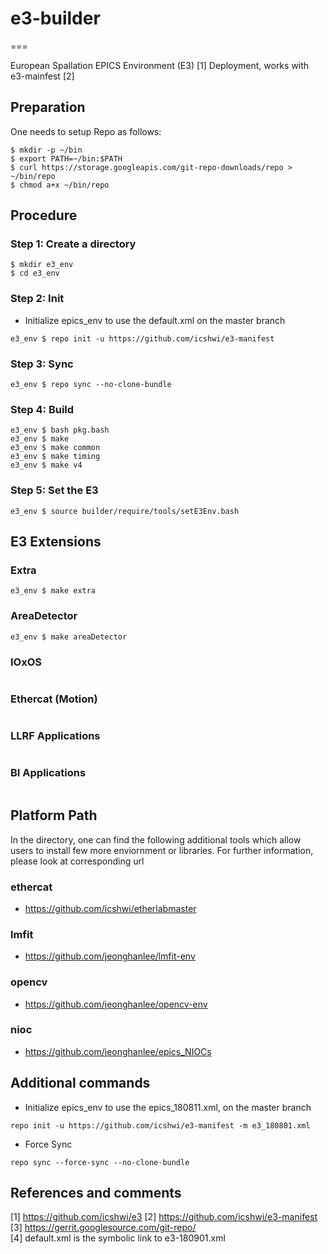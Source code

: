 # e3-builder
===

European Spallation EPICS Environment (E3) [1] Deployment, works with e3-mainfest [2]



## Preparation

One needs to setup Repo as follows:

```
$ mkdir -p ~/bin
$ export PATH=~/bin:$PATH
$ curl https://storage.googleapis.com/git-repo-downloads/repo > ~/bin/repo
$ chmod a+x ~/bin/repo
```


## Procedure

### Step 1:  Create a directory
```
$ mkdir e3_env
$ cd e3_env
```

### Step 2: Init


* Initialize epics_env to use the default.xml on the master branch

```
e3_env $ repo init -u https://github.com/icshwi/e3-manifest
```

### Step 3: Sync

```
e3_env $ repo sync --no-clone-bundle
```


### Step 4: Build


```
e3_env $ bash pkg.bash
e3_env $ make 
e3_env $ make common
e3_env $ make timing
e3_env $ make v4
```

### Step 5: Set the E3
```
e3_env $ source builder/require/tools/setE3Env.bash 
```


## E3 Extensions 


### Extra
```
e3_env $ make extra
```

### AreaDetector

```
e3_env $ make areaDetector
```

### IOxOS
```
```

### Ethercat (Motion)
```
```

### LLRF Applications
```
```

### BI Applications
```
```


## Platform Path
In the directory, one can find the following additional tools which allow users to install few more enviornment or libraries. For further information, please look at corresponding url

### ethercat
* https://github.com/icshwi/etherlabmaster

### lmfit
* https://github.com/jeonghanlee/lmfit-env

### opencv
* https://github.com/jeonghanlee/opencv-env

### nioc
* https://github.com/jeonghanlee/epics_NIOCs



## Additional commands

* Initialize epics_env to use the epics_180811.xml, on the master branch
```
repo init -u https://github.com/icshwi/e3-manifest -m e3_180801.xml
```

* Force Sync
```
repo sync --force-sync --no-clone-bundle
```

## References and comments

[1] https://github.com/icshwi/e3
[2] https://github.com/icshwi/e3-manifest
[3] https://gerrit.googlesource.com/git-repo/          
[4] default.xml is the symbolic link to e3-180901.xml


